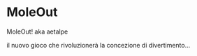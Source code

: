 MoleOut
=======

MoleOut! aka aetalpe

il nuovo gioco che rivoluzionerà la concezione di divertimento... 
